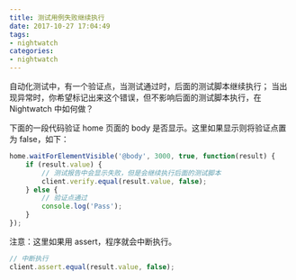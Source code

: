 ```yaml
---
title: 测试用例失败继续执行
date: 2017-10-27 17:04:49
tags: 
- nightwatch
categories: 
- nightwatch
---
```


自动化测试中，有一个验证点，当测试通过时，后面的测试脚本继续执行；
当出现异常时，你希望标记出来这个错误，但不影响后面的测试脚本执行，在 Nightwatch 中如何做？

下面的一段代码验证 home 页面的 body 是否显示。这里如果显示则将验证点置为 false，如下：

```javascript
home.waitForElementVisible('@body', 3000, true, function(result) {
    if (result.value) {
        // 测试报告中会显示失败，但是会继续执行后面的测试脚本
        client.verify.equal(result.value, false);
    } else {
        // 验证点通过
        console.log('Pass');
    }
});
```

注意：这里如果用 assert，程序就会中断执行。

```javascript
// 中断执行
client.assert.equal(result.value, false);
```
